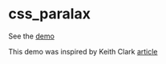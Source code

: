 # css_paralax


See the [demo](http://fernandosouza.github.io/css_paralax/)

This demo was inspired by Keith Clark [article](http://keithclark.co.uk/articles/pure-css-parallax-websites/)